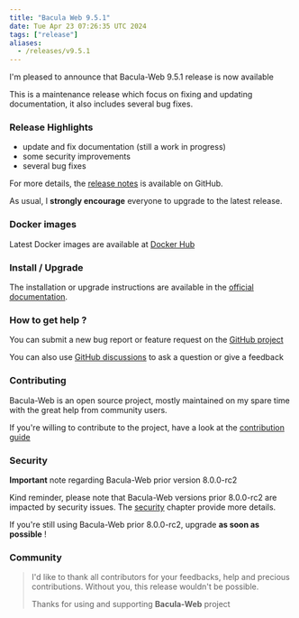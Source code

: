 ```yaml
---
title: "Bacula Web 9.5.1"
date: Tue Apr 23 07:26:35 UTC 2024
tags: ["release"]
aliases:
  - /releases/v9.5.1
---
```


I'm pleased to announce that Bacula-Web 9.5.1 release is now available

This is a maintenance release which focus on fixing and updating documentation, it also includes several bug fixes.

### Release Highlights

- update and fix documentation (still a work in progress)
- some security improvements
- several bug fixes

For more details, the [release notes](https://github.com/bacula-web/bacula-web/releases/tag/v9.5.1) is available on GitHub.

As usual, I **strongly encourage** everyone to upgrade to the latest release.

### Docker images

Latest Docker images are available at [Docker Hub](https://hub.docker.com/r/baculaweb/bacula-web)

### Install / Upgrade

The installation or upgrade instructions are available in the [official documentation](https://docs.bacula-web.org).

### How to get help ?

You can submit a new bug report or feature request on the [GitHub project](https://github.com/bacula-web/bacula-web/issues)

You can also use [GitHub discussions](https://github.com/bacula-web/bacula-web/discussions) to ask a question or give a feedback

### Contributing

Bacula-Web is an open source project, mostly maintained on my spare time with the great help from community users.

If you're willing to contribute to the project, have a look at the [contribution guide](https://docs.bacula-web.org/en/latest/04_contribute/index.html)

### Security

**Important** note regarding Bacula-Web prior version 8.0.0-rc2

Kind reminder, please note that Bacula-Web versions prior 8.0.0-rc2 are impacted by security issues. 
The [security](https://docs.bacula-web.org/en/latest/01_about/security.html) chapter provide more details.

If you're still using Bacula-Web prior 8.0.0-rc2, upgrade **as soon as possible** !

### Community

> I'd like to thank all contributors for your feedbacks, help and precious contributions.
> Without you, this release wouldn't be possible.
>
> Thanks for using and supporting **Bacula-Web** project